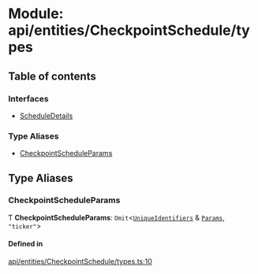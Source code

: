 # Module: api/entities/CheckpointSchedule/types

## Table of contents

### Interfaces

- [ScheduleDetails](../wiki/api.entities.CheckpointSchedule.types.ScheduleDetails)

### Type Aliases

- [CheckpointScheduleParams](../wiki/api.entities.CheckpointSchedule.types#checkpointscheduleparams)

## Type Aliases

### CheckpointScheduleParams

Ƭ **CheckpointScheduleParams**: `Omit`<[`UniqueIdentifiers`](../wiki/api.entities.CheckpointSchedule.UniqueIdentifiers) & [`Params`](../wiki/api.entities.CheckpointSchedule.Params), ``"ticker"``\>

#### Defined in

[api/entities/CheckpointSchedule/types.ts:10](https://github.com/PolymeshAssociation/polymesh-sdk/blob/339b7503/src/api/entities/CheckpointSchedule/types.ts#L10)
